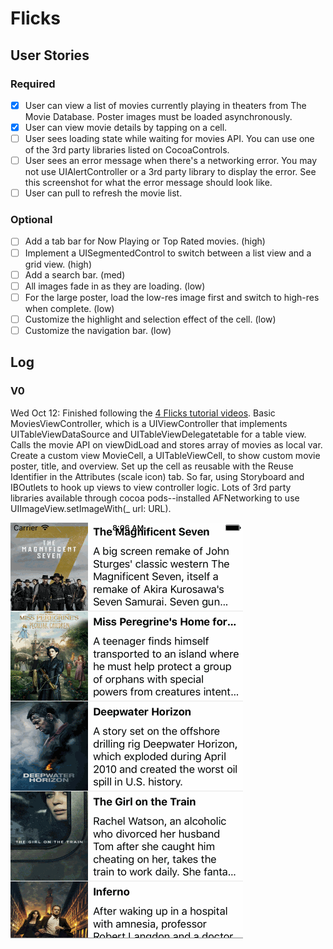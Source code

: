 # Flicks

## User Stories

### Required
* [x] User can view a list of movies currently playing in theaters from The Movie Database. Poster images must be loaded asynchronously.
* [x] User can view movie details by tapping on a cell.
* [ ] User sees loading state while waiting for movies API. You can use one of the 3rd party libraries listed on CocoaControls.
* [ ] User sees an error message when there's a networking error. You may not use UIAlertController or a 3rd party library to display the error. See this screenshot for what the error message should look like.
* [ ] User can pull to refresh the movie list.

### Optional
* [ ] Add a tab bar for Now Playing or Top Rated movies. (high)
* [ ] Implement a UISegmentedControl to switch between a list view and a grid view. (high)
* [ ] Add a search bar. (med)
* [ ] All images fade in as they are loading. (low)
* [ ] For the large poster, load the low-res image first and switch to high-res when complete. (low)
* [ ] Customize the highlight and selection effect of the cell. (low)
* [ ] Customize the navigation bar. (low)

## Log

### V0

Wed Oct 12: Finished following the [4 Flicks tutorial videos](https://www.youtube.com/watch?v=T8KbTOEhQC4&list=PLrT2tZ9JRrf742tAoln7wjPsCm8dmuYyv). Basic MoviesViewController, which is a UIViewController that implements UITableViewDataSource and UITableViewDelegatetable for a table view. Calls the movie API on viewDidLoad and stores array of movies as local var. Create a custom view MovieCell, a UITableViewCell, to show custom movie poster, title, and overview. Set up the cell as reusable with the Reuse Identifier in the Attributes (scale icon) tab. So far, using Storyboard and IBOutlets to hook up views to view controller logic. Lots of 3rd party libraries available through cocoa pods--installed AFNetworking to use UIImageView.setImageWith(_ url: URL).

![V0](https://raw.githubusercontent.com/carinaboo/flicks/master/Demo/FlicksV0.gif)